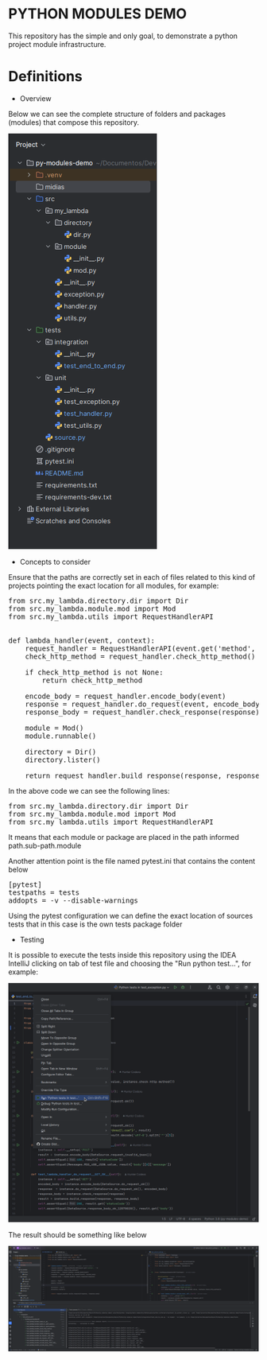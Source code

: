 # PYTHON MODULES DEMO
This repository has the simple and only goal, to demonstrate a python project module infrastructure.

# Definitions

- Overview

Below we can see the complete structure of folders and packages (modules) that compose this repository.

![infrastructure.png](midias/infrastructure.png)

- Concepts to consider

Ensure that the paths are correctly set in each of files related to this kind of projects pointing the exact 
location for all modules, for example:

<pre>
from src.my_lambda.directory.dir import Dir
from src.my_lambda.module.mod import Mod
from src.my_lambda.utils import RequestHandlerAPI


def lambda_handler(event, context):
    request_handler = RequestHandlerAPI(event.get('method', ''))
    check_http_method = request_handler.check_http_method()

    if check_http_method is not None:
        return check_http_method

    encode_body = request_handler.encode_body(event)
    response = request_handler.do_request(event, encode_body)
    response_body = request_handler.check_response(response)

    module = Mod()
    module.runnable()

    directory = Dir()
    directory.lister()

    return request_handler.build_response(response, response_body)
</pre>

In the above code we can see the following lines:

<pre>
from src.my_lambda.directory.dir import Dir
from src.my_lambda.module.mod import Mod
from src.my_lambda.utils import RequestHandlerAPI
</pre>

It means that each module or package are placed in the path informed path.sub-path.module

Another attention point is the file named pytest.ini that contains the content below

<pre>
[pytest]
testpaths = tests
addopts = -v --disable-warnings
</pre>

Using the pytest configuration we can define the exact location of sources tests that in this case is the own tests 
package folder

- Testing

It is possible to execute the tests inside this repository using the IDEA IntelliJ clicking on tab of test file and 
choosing the "Run python test...", for example:

![run.png](midias/run.png)

The result should be something like below

![result.png](midias/result.png)

